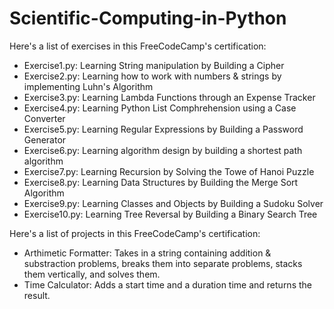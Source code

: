 # Scientific-Computing-in-Python
Here's a list of exercises in this FreeCodeCamp's certification:
- Exercise1.py: Learning String manipulation by Building a Cipher
- Exercise2.py: Learning how to work with numbers & strings by implementing Luhn's Algorithm
- Exercise3.py: Learning Lambda Functions through an Expense Tracker
- Exercise4.py: Learning Python List Comphrehension using a Case Converter
- Exercise5.py: Learning Regular Expressions by Building a Password Generator
- Exercise6.py: Learning algorithm design by building a shortest path algorithm
- Exercise7.py: Learning Recursion by Solving the Towe of Hanoi Puzzle
- Exercise8.py: Learning Data Structures by Building the Merge Sort Algorithm
- Exercise9.py: Learning Classes and Objects by Building a Sudoku Solver
- Exercise10.py: Learning Tree Reversal by Building a Binary Search Tree

Here's a list of projects in this FreeCodeCamp's certification:
- Arthimetic Formatter: Takes in a string containing addition & substraction problems, breaks them into separate problems, stacks them vertically, and solves them.
- Time Calculator: Adds a start time and a duration time and returns the result.
